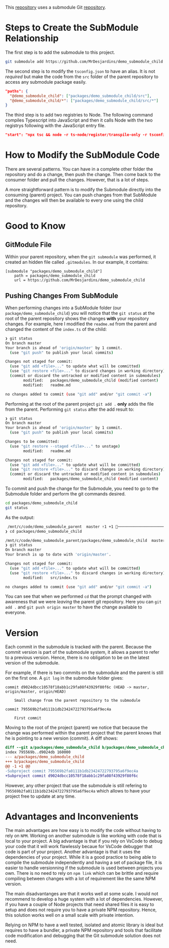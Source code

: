 This [repository](https://github.com/MrDesjardins/demo_submodule_parent) uses a submodule Git [repository](https://github.com/MrDesjardins/demo_submodule_child).

# Steps to Create the SubModule Relationship

The first step is to add the submodule to this project.

```sh
git submodule add https://github.com/MrDesjardins/demo_submodule_child ./packages/demo_submodule_child
```

The second step is to modify the `tsconfig.json` to have an alias. It is not _required_ but make the code from the `src` folder of the parent repository to access any submodule package easily.

```json
"paths": {
  "@demo_submodule_child": ["packages/demo_submodule_child/src"],
  "@demo_submodule_child/*": ["packages/demo_submodule_child/src/*"]
}
```

The third step is to add two registries to Node. The following command compiles Typescript into JavaScript and then it calls Node with the two registrys following with the JavaScript entry file.

```json
"start": "npx tsc && node -r ts-node/register/transpile-only -r tsconfig-paths/register build/src/index.js"
```

# How to Modify the SubModule Code

There are several patterns. You can have in a complete other folder the repository and do a change, then push the change. Then come back to the consumer folder and pull the changes. However, that is a lot of steps.

A more straightforward pattern is to modify the Submodule directly into the consuming (parent) project. You can push changes from that SubModule and the changes will then be available to every one using the child repository.


# Good to Know

## GitModule File
Within your parent repository, when the `git submodule` was performed, it created an hidden file called `.gitmodules`. In our example, it contains:

```
[submodule "packages/demo_submodule_child"]
	path = packages/demo_submodule_child
	url = https://github.com/MrDesjardins/demo_submodule_child
```

## Pushing Changes From SubModule

When performing changes into a SubModule folder (our `package/demo_submodule_child`) you will notice that the `git status` at the root of the parent repository shows the changes **with** your repository changes. For example, here I modified the `readme.md` from the parent and changed the content of the `index.ts` of the child:

```sh
❯ git status
On branch master
Your branch is ahead of 'origin/master' by 1 commit.
  (use "git push" to publish your local commits)

Changes not staged for commit:
  (use "git add <file>..." to update what will be committed)
  (use "git restore <file>..." to discard changes in working directory)
  (commit or discard the untracked or modified content in submodules)
        modified:   packages/demo_submodule_child (modified content)
        modified:   readme.md

no changes added to commit (use "git add" and/or "git commit -a")

```

Performing at the root of the parent project `git add .` **only** adds the file from the parent. Performing `git status` after the add result to:

```sh
❯ git status
On branch master
Your branch is ahead of 'origin/master' by 1 commit.
  (use "git push" to publish your local commits)

Changes to be committed:
  (use "git restore --staged <file>..." to unstage)
        modified:   readme.md

Changes not staged for commit:
  (use "git add <file>..." to update what will be committed)
  (use "git restore <file>..." to discard changes in working directory)
  (commit or discard the untracked or modified content in submodules)
        modified:   packages/demo_submodule_child (modified content)
```

To commit and push the change for the Submodule, you need to go to the Submodule folder and perform the git commands desired.

```sh
cd packages/demo_submodule_child 
git status
```
As the output:

```sh
 /mnt/c/code/demo_submodule_parent  master ⇡1 +1 ─────────────────────────────────────────────────── base  
❯ cd packages/demo_submodule_child 

/mnt/c/code/demo_submodule_parent/packages/demo_submodule_child  master !1 ───────────────────────── base   
❯ git status
On branch master
Your branch is up to date with 'origin/master'.

Changes not staged for commit:
  (use "git add <file>..." to update what will be committed)
  (use "git restore <file>..." to discard changes in working directory)
        modified:   src/index.ts

no changes added to commit (use "git add" and/or "git commit -a")
```
You can see that when we performed `cd` that the prompt changed with awareness that we were _leaving_ the parent git repository. Here you can `git add .` and `git push origin master` to have the change available to everyone.


# Version
Each commit in the submodule is tracked with the parent. Because the commit version is part of the submodule system, it allows a parent to refer to a previous version. Hence, there is no obligation to be on the latest version of the submodule.

For example, if there is two commits on the submodule and the parent is still on the first one. A `git log` in the submodule folder gives:

```
commit d9024dbcc10578f18abb1c29fa08f43929f80f6c (HEAD -> master, origin/master, origin/HEAD)

    Small change from the parent repository to the submodule

commit 795569b2fa0111b1db23424722793795a6f9ec4a

    First commit
```

Moving to the root of the project (parent) we notice that because the change was performed within the parent project that the parent knows that he is pointing to a new version (commit). A diff shows:

```diff
diff --git a/packages/demo_submodule_child b/packages/demo_submodule_child
index 795569b..d9024db 160000
--- a/packages/demo_submodule_child
+++ b/packages/demo_submodule_child
@@ -1 +1 @@
-Subproject commit 795569b2fa0111b1db23424722793795a6f9ec4a
+Subproject commit d9024dbcc10578f18abb1c29fa08f43929f80f6c
```

However, any other project that use the submodule is still refering to `795569b2fa0111b1db23424722793795a6f9ec4a` which allows to have your project free to update at any time.

# Advantages and Inconvenients

The main advantages are how easy is to modify the code without having to rely on `NPM`. Working on another submodule is like working with code that is local to your project. A big advantage is that if you rely on VsCode to debug your code that it will work flawlessly becaue for VsCode debugger that code is part of your project. Another advantage is that it uses the dependencies of your project. While it is a good practice to being able to compile the submodule independently and having a set of package file, it is easier to handle versionning if the submodule is used between projects you own. There is no need to rely on `npm link` which can be brittle and require compiling between changes with a lot of requirement like the same NPM version.

The main disadvantanges are that it works well at some scale. I would not recommend to develop a huge system with a lot of dependencies. However, if you have a couple of Node projects that need shared files it is easy to setup and does not require you to have a private NPM repository. Hence, this solution works well on a small scale with private intention.

Relying on NPM to have a well tested, isolated and atomic library is ideal but requires to have a bundler, a private NPM repository and tools that facilitate code modification and debugging that the Git submodule solution does not need.